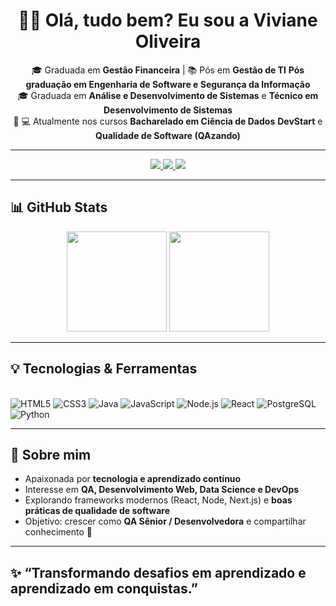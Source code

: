 <div align="center">
  
  # 👩‍💻 Olá, tudo bem? Eu sou a **Viviane Oliveira**
  
  🎓 Graduada em **Gestão Financeira** | 📚 Pós em **Gestão de TI** **Pós graduação em Engenharia de Software e Segurança da Informação**  
  🎓 Graduada em **Análise e Desenvolvimento de Sistemas** e **Técnico em Desenvolvimento de Sistemas**  
  🚀 💻 Atualmente nos cursos **Bacharelado em Ciência de Dados** **DevStart** e **Qualidade de Software (QAzando)**  

  ---
  
  <a href="mailto:viviany-oliveira@hotmail.com">
    <img src="https://img.shields.io/badge/Outlook-8B5E3C?style=for-the-badge&logo=microsoft-outlook&logoColor=white" />
  </a>
  <a href="https://www.linkedin.com/in/viviane-oliveira-251659247" target="_blank">
    <img src="https://img.shields.io/badge/LinkedIn-D4A373?style=for-the-badge&logo=linkedin&logoColor=white" />
  </a>
  <a href="https://github.com/vivianeoliveirah">
    <img src="https://img.shields.io/badge/GitHub-F5CAC3?style=for-the-badge&logo=github&logoColor=black" />
  </a>

</div>

---

## 📊 GitHub Stats

<div align="center">
  <img height="160em" src="https://github-readme-stats.vercel.app/api?username=vivianeoliveirah&show_icons=true&theme=rose_pine&hide_border=true&count_private=true&include_all_commits=true"/>
  <img height="160em" src="https://github-readme-stats.vercel.app/api/top-langs/?username=vivianeoliveirah&layout=compact&theme=rose_pine&hide_border=true"/>
</div>

---

## 💡 Tecnologias & Ferramentas

<div style="display: inline_block"><br>
  <img alt="HTML5" src="https://img.shields.io/badge/HTML5-DDB892?style=for-the-badge&logo=html5&logoColor=white"/>
  <img alt="CSS3" src="https://img.shields.io/badge/CSS3-7F5539?style=for-the-badge&logo=css3&logoColor=white"/>
  <img alt="Java" src="https://img.shields.io/badge/Java-9C6644?style=for-the-badge&logo=openjdk&logoColor=white"/>
  <img alt="JavaScript" src="https://img.shields.io/badge/JavaScript-E5989B?style=for-the-badge&logo=javascript&logoColor=black"/>
  <img alt="Node.js" src="https://img.shields.io/badge/Node.js-B08968?style=for-the-badge&logo=node.js&logoColor=white"/>
  <img alt="React" src="https://img.shields.io/badge/React-DDBEA9?style=for-the-badge&logo=react&logoColor=61DAFB"/>
  <img alt="PostgreSQL" src="https://img.shields.io/badge/PostgreSQL-A98467?style=for-the-badge&logo=postgresql&logoColor=white"/>
  <img alt="Python" src="https://img.shields.io/badge/Python-FFB5A7?style=for-the-badge&logo=python&logoColor=white"/>
</div>

---

## 🌱 Sobre mim

- Apaixonada por **tecnologia e aprendizado contínuo**  
- Interesse em **QA, Desenvolvimento Web, Data Science e DevOps**  
- Explorando frameworks modernos (React, Node, Next.js) e **boas práticas de qualidade de software**  
- Objetivo: crescer como **QA Sênior / Desenvolvedora** e compartilhar conhecimento 🚀  

---

## ✨ “Transformando desafios em aprendizado e aprendizado em conquistas.”

